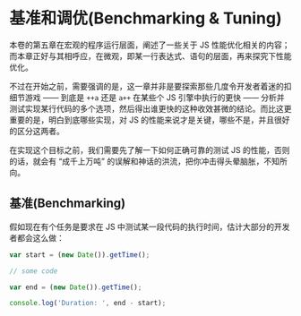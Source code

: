 # 基准和调优(Benchmarking & Tuning)
本卷的第五章在宏观的程序运行层面，阐述了一些关于 JS 性能优化相关的内容；而本章正好与其相呼应，在微观，即某一行表达式、语句的层面，再来探究下性能优化。

不过在开始之前，需要强调的是，这一章并非是要探索那些几度令开发者着迷的扣细节游戏 —— 到底是 `++a` 还是 `a++` 在某些个 JS 引擎中执行的更快 —— 分析并测试实现某行代码的多个选项，然后得出谁更快的这种收效甚微的结论。而比这更重要的是，明白到底哪些实现，对 JS 的性能来说才是关键，哪些不是，并且很好的区分这两者。

在实现这个目标之前，我们需要先了解一下如何正确可靠的测试 JS 的性能，否则的话，就会有 “成千上万吨” 的误解和神话的洪流，把你冲击得头晕脑胀，不知所向。

## 基准(Benchmarking)
假如现在有个任务是要求在 JS 中测试某一段代码的执行时间，估计大部分的开发者都会这么做：

```js
var start = (new Date()).getTime();

// some code

var end = (new Date()).getTime();

console.log('Duration: ', end - start);
```

